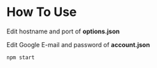 # How To Use
Edit hostname and port of **options.json**

Edit Google E-mail and password of **account.json**

```
npm start
```